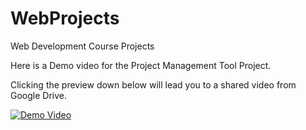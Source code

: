 # WebProjects
Web Development Course Projects

Here is a Demo video for the Project Management Tool Project. 

Clicking the preview down below will lead you to a shared video from Google Drive.

[![Demo Video](https://res.cloudinary.com/marcomontalbano/image/upload/v1585169992/video_to_markdown/images/google-drive--1O94epSlyA1lmKNgUMCI7xndd_LLWz2uf-c05b58ac6eb4c4700831b2b3070cd403.jpg)](https://drive.google.com/file/d/1O94epSlyA1lmKNgUMCI7xndd_LLWz2uf/view?usp=sharing "Demo Video")
